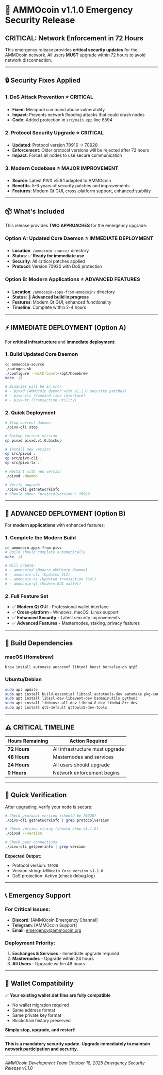 # 🚨 AMMOcoin v1.1.0 Emergency Security Release

## **CRITICAL: Network Enforcement in 72 Hours**

This emergency release provides **critical security updates** for the AMMOcoin network. All users **MUST** upgrade within 72 hours to avoid network disconnection.

---

## 🔒 **Security Fixes Applied**

### **1. DoS Attack Prevention** ⭐ **CRITICAL**
- **Fixed**: Mempool command abuse vulnerability
- **Impact**: Prevents network flooding attacks that could crash nodes
- **Code**: Added protection in `src/main.cpp` line 6594

### **2. Protocol Security Upgrade** ⭐ **CRITICAL**
- **Updated**: Protocol version 70916 → 70920
- **Enforcement**: Older protocol versions will be rejected after 72 hours
- **Impact**: Forces all nodes to use secure communication

### **3. Modern Codebase** ⭐ **MAJOR IMPROVEMENT**
- **Source**: Latest PIVX v5.6.1 adapted to AMMOcoin
- **Benefits**: 5-6 years of security patches and improvements
- **Features**: Modern Qt GUI, cross-platform support, enhanced stability

---

## 📦 **What's Included**

This release provides **TWO APPROACHES** for the emergency upgrade:

### **Option A: Updated Core Daemon** ⭐ **IMMEDIATE DEPLOYMENT**
- **Location**: `/ammocoin-source/` directory
- **Status**: ✅ **Ready for immediate use**
- **Security**: All critical patches applied
- **Protocol**: Version 70920 with DoS protection

### **Option B: Modern Applications** ⭐ **ADVANCED FEATURES**
- **Location**: `/ammocoin-apps-from-ammocoin/` directory
- **Status**: 🔄 **Advanced build in progress**
- **Features**: Modern Qt GUI, enhanced functionality
- **Timeline**: Complete within 2-4 hours

---

## ⚡ **IMMEDIATE DEPLOYMENT (Option A)**

For **critical infrastructure** and **immediate deployment**:

### **1. Build Updated Core Daemon**
```bash
cd ammocoin-source
./autogen.sh
./configure --with-boost=/opt/homebrew
make -j4

# Binaries will be in src/
# - pivxd (AMMOcoin daemon with v1.1.0 security patches)
# - pivx-cli (Command line interface)
# - pivx-tx (Transaction utility)
```

### **2. Quick Deployment**
```bash
# Stop current daemon
./pivx-cli stop

# Backup current version
cp pivxd pivxd.v1.0.backup

# Install new version
cp src/pivxd .
cp src/pivx-cli .
cp src/pivx-tx .

# Restart with new version
./pivxd -daemon

# Verify upgrade
./pivx-cli getnetworkinfo
# Should show: "protocolversion": 70920
```

---

## 🎯 **ADVANCED DEPLOYMENT (Option B)**

For **modern applications** with enhanced features:

### **1. Complete the Modern Build**
```bash
cd ammocoin-apps-from-pivx
# Build should complete automatically
make -j4

# Will create:
# - ammocoind (Modern AMMOcoin daemon)
# - ammocoin-cli (Updated CLI)
# - ammocoin-tx (Updated transaction tool)
# - ammocoin-qt (Modern GUI wallet)
```

### **2. Full Feature Set**
- ✅ **Modern Qt GUI** - Professional wallet interface
- ✅ **Cross-platform** - Windows, macOS, Linux support
- ✅ **Enhanced Security** - Latest security improvements
- ✅ **Advanced Features** - Masternodes, staking, privacy features

---

## 🔧 **Build Dependencies**

### **macOS (Homebrew)**
```bash
brew install automake autoconf libtool boost berkeley-db qt@5
```

### **Ubuntu/Debian**
```bash
sudo apt update
sudo apt install build-essential libtool autotools-dev automake pkg-config
sudo apt install libssl-dev libevent-dev bsdmainutils python3
sudo apt install libboost-all-dev libdb4.8-dev libdb4.8++-dev
sudo apt install qt5-default qttools5-dev-tools
```

---

## ⚠️ **CRITICAL TIMELINE**

| Hours Remaining | Action Required |
|-----------------|-----------------|
| **72 Hours** | All infrastructure must upgrade |
| **48 Hours** | Masternodes and services |
| **24 Hours** | All users should upgrade |
| **0 Hours** | Network enforcement begins |

---

## 🧪 **Quick Verification**

After upgrading, verify your node is secure:

```bash
# Check protocol version (should be 70920)
./pivx-cli getnetworkinfo | grep protocolversion

# Check version string (should show v1.1.0)
./pivxd --version

# Check peer connections
./pivx-cli getpeerinfo | grep version
```

**Expected Output:**
- Protocol version: `70920`
- Version string: `AMMOcoin Core version v1.1.0`
- DoS protection: Active (check debug.log)

---

## 📞 **Emergency Support**

### **For Critical Issues:**
- **Discord**: [AMMOcoin Emergency Channel]
- **Telegram**: [AMMOcoin Support]
- **Email**: emergency@ammocoin.org

### **Deployment Priority:**
1. **Exchanges & Services** - Immediate upgrade required
2. **Masternodes** - Upgrade within 24 hours
3. **All Users** - Upgrade within 48 hours

---

## 💾 **Wallet Compatibility**

✅ **Your existing wallet.dat files are fully compatible**
- No wallet migration required
- Same address format
- Same private key format
- Blockchain history preserved

**Simply stop, upgrade, and restart!**

---

**This is a mandatory security update. Upgrade immediately to maintain network participation and security.**

---

*AMMOcoin Development Team*
*October 18, 2025*
*Emergency Security Release v1.1.0*
